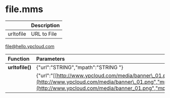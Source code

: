 # file.mms

|  | Description |
| :--- | :--- |
| urltofile | URL to File |

file@hello.ypcloud.com

| Function | Parameters | Return |
| :--- | :--- | :--- |
| **urltofile\(\)** | {"url":"STRING","mpath":"STRING "} | {"result":"STRING"} |
|  | {"url":"\[[http://www.ypcloud.com/media/banner\_01.png","mpath\]\(http://www.ypcloud.com/media/banner\_01.png","mpath\)":"/home/yp/data/123.png"}](http://www.ypcloud.com/media/banner_01.png","mpath]%28http://www.ypcloud.com/media/banner_01.png","mpath%29":"/home/yp/data/123.png"}) | {"result":"OK"} |


